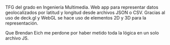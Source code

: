 TFG del grado en Ingeniería Multimedia. 
Web app para representar datos geolocalizados por latitud y longitud desde archivos JSON o CSV. 
Gracias al uso de deck.gl y WebGL se hace uso de elementos 2D y 3D para la representación.

Que Brendan Eich me perdone por haber metido toda la lógica en un solo archivo JS.
